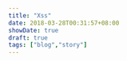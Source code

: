 ```yaml
---
title: "Xss"
date: 2018-03-28T00:31:57+08:00
showDate: true
draft: true
tags: ["blog","story"]
---
```


